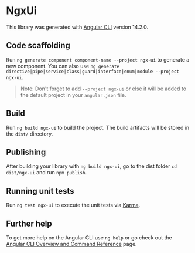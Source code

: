 # NgxUi

This library was generated with [Angular CLI](https://github.com/angular/angular-cli) version 14.2.0.

## Code scaffolding

Run `ng generate component component-name --project ngx-ui` to generate a new component. You can also use `ng generate directive|pipe|service|class|guard|interface|enum|module --project ngx-ui`.
> Note: Don't forget to add `--project ngx-ui` or else it will be added to the default project in your `angular.json` file. 

## Build

Run `ng build ngx-ui` to build the project. The build artifacts will be stored in the `dist/` directory.

## Publishing

After building your library with `ng build ngx-ui`, go to the dist folder `cd dist/ngx-ui` and run `npm publish`.

## Running unit tests

Run `ng test ngx-ui` to execute the unit tests via [Karma](https://karma-runner.github.io).

## Further help

To get more help on the Angular CLI use `ng help` or go check out the [Angular CLI Overview and Command Reference](https://angular.io/cli) page.
